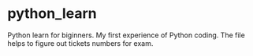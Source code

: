 # python_learn
Python learn for biginners.
My first experience of Python coding. 
The file helps to figure out tickets numbers for exam.  
